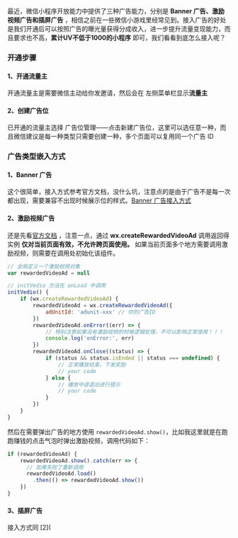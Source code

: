 

最近，微信小程序开放能力中提供了三种广告能力，分别是 **Banner 广告、激励视频广告和插屏广告** ，相信之前在一些微信小游戏里经常见到。接入广告的好处是我们开通后可以按照广告的曝光量获得分成收入，进一步提升流量变现能力，而且要求也不高，**累计UV不低于1000的小程序** 即可，我们看看到底怎么接入呢？



### 开通步骤

#### 1、开通流量主

开通流量主是需要微信主动给你发邀请，然后会在 左侧菜单栏显示**流量主**


#### 2、创建广告位

已开通的流量主选择 广告位管理——点击新建广告位，这里可以选任意一种，而且微信建议是每一种类型只需要创建一种，多个页面可以复用同一个广告 ID
 

### 广告类型嵌入方式

#### 1、Banner 广告 

这个很简单，接入方式参考官方文档，没什么坑，注意点的是由于广告不是每一次都出现，需要兼容不出现时候展示位的样式。[Banner 广告接入方式](https://developers.weixin.qq.com/miniprogram/dev/framework/open-ability/ad/banner-ad.html)



#### 2、激励视频广告

还是先看[官方文档](https://developers.weixin.qq.com/miniprogram/dev/framework/open-ability/ad/rewarded-video-ad.html) ，注意一点，通过 **wx.createRewardedVideoAd** 调用返回得实例 **仅对当前页面有效，不允许跨页面使用。** 如果当前页面多个地方需要调用激励视频，则需要在调用处初始化该组件。

```js
// 全局定义一个激励视频对象
var rewardedVideoAd = null

// initVedio 方法在 onLoad 中调用
initVedio() {
    if (wx.createRewardedVideoAd) {
        rewardedVideoAd = wx.createRewardedVideoAd({
            adUnitId: 'adunit-xxx' // 你的广告ID
        })
        rewardedVideoAd.onError((err) => {
            // 特别注意如果没有激励视频的时候逻辑处理，不可以影响正常使用！！！
            console.log('onError:', err)
        })
        rewardedVideoAd.onClose((status) => {
            if (status && status.isEnded || status === undefined) {
                // 正常播放结束，下发奖励
                // your code
            } else {
                // 播放中途退出进行提示
                // your code
            }
        })
    }
}
```


然后在需要弹出广告的地方使用 ``rewardedVideoAd.show()``，比如我这里就是在跑跑赚钱的点击气泡时弹出激励视频，调用代码如下：

```js
if (rewardedVideoAd) {
    rewardedVideoAd.show().catch(err => {
      // 如果失败了重新调用
      rewardedVideoAd.load()
        .then(() => rewardedVideoAd.show())
    })
}
```



#### 3、插屏广告

接入方式同 [2](